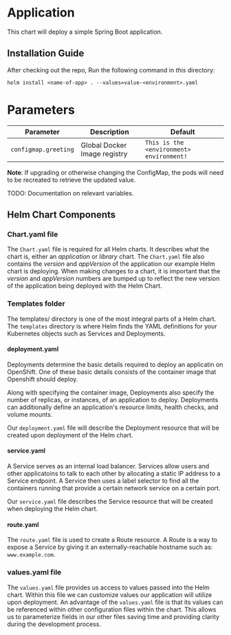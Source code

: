 # Application
This chart will deploy a simple Spring Boot application.

## Installation Guide

After checking out the repo, Run the following command in *this* directory: 

`helm install <name-of-app> . --values=value-<environment>.yaml`

# Parameters

| Parameter                                 | Description                                                                                                          | Default                                                      |
|-------------------------------------------|----------------------------------------------------------------------------------------------------------------------|--------------------------------------------------------------|
| `configmap.greeting`                      | Global Docker Image registry                                                                                         | `This is the <environment> environment!`                                                        |


**Note**: If upgrading or otherwise changing the ConfigMap, the pods will need to be recreated to retrieve the updated value.

TODO: Documentation on relevant variables.

## Helm Chart Components

### Chart.yaml file

The `Chart.yaml` file is required for all Helm charts. It describes what the chart is, either an _application_ or _library_ chart. The `Chart.yaml` file also contains the _version_ and _appVersion_ of the application our example Helm chart is deploying. When making changes to a chart, it is important that the _version_ and _appVersion_ numbers are bumped up to reflect the new version of the application being deployed with the Helm Chart.

### Templates folder

The templates/ directory is one of the most integral parts of a Helm chart. The `templates` directory is where Helm finds the YAML definitions for your Kubernetes objects such as Services and Deployments.

#### deployment.yaml

Deployments determine the basic details required to deploy an applicatin on OpenShift. One of these basic details consists of the container image that Openshift should deploy. 

Along with specifying the container image, Deployments also specify the number of replicas, or instances, of an application to deploy. Deployments can additionally define an application's resource limits, health checks, and volume mounts.

Our `deployment.yaml` file will describe the Deployment resource that will be created upon deployment of the Helm chart. 

#### service.yaml

A Service serves as an internal load balancer. Services allow users and other applicatoins to talk to each other by allocating a static IP address to a Service endpoint. A Service then uses a label selector to find all the containers running that provide a certain network service on a certain port. 

Our `service.yaml` file describes the Service resource that will be created when deploying the Helm chart.

#### route.yaml
The `route.yaml` file is used to create a Route resource. A Route is a way to expose a Service by giving it an externally-reachable hostname such as: `www.example.com`. 


### values.yaml file

The `values.yaml` file provides us access to values passed into the Helm chart. Within this file we can customize values our application will utilize upon deployment. An advantage of the `values.yaml` file is that its values can be referenced within other configuration files within the chart. This allows us to parameterize fields in our other files saving time and providing clarity during the development process. 